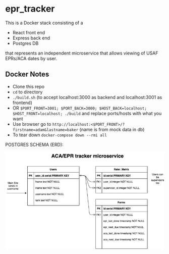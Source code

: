 # epr_tracker

This is a Docker stack consisting of a
* React front end
* Express back end
* Postgres DB 

that represents an independent microservice that allows viewing of USAF EPRs/ACA dates by user.

## Docker Notes
* Clone this repo
* `cd` to directory
* `./build.sh` (to accept localhost:3000 as backend and localhost:3001 as frontend)
* OR `$PORT_FRONT=3001; $PORT_BACK=3000; $HOST_BACK=localhost; $HOST_FRONT=localhost; ./build` and replace ports/hosts with what you want
* Use browser go to `http://localhost:<$PORT_FRONT>/?firstname=adam&lastname=baker` (name is from mock data in db)
* To tear down `docker-compose down --rmi all`



POSTGRES SCHEMA (ERD):

![Image of ERD](https://github.com/flash548/epr_tracker/blob/master/users.png)
